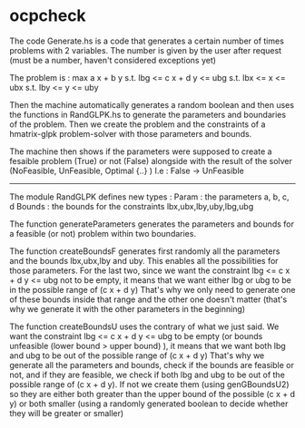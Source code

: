 ocpcheck
========
The code Generate.hs is a code that generates a certain number of times problems with 2 variables. 
The number is given by the user after request (must be a number, haven't considered exceptions yet)

The problem is :
          max a x + b y
s.t. lbg <= c x + d y <= ubg
s.t.    lbx <= x <= ubx
s.t.    lby <= y <= uby

Then the machine automatically generates a random boolean and then uses the functions in RandGLPK.hs to generate the parameters and boundaries of the problem.
Then we create the problem and the constraints of a hmatrix-glpk problem-solver with those parameters and bounds.

The machine then shows if the parameters were supposed to create a fesaible problem (True) or not (False)
alongside with the result of the solver (NoFeasible, UnFeasible, Optimal {..} )
I.e :
False      ->       UnFeasible

---
The module RandGLPK defines new types : 
  Param : the parameters a, b, c, d
  Bounds : the bounds for the constraints lbx,ubx,lby,uby,lbg,ubg
  
The function generateParameters generates the parameters and bounds for a feasible (or not) problem within two boundaries.

The function createBoundsF generates first randomly all the parameters and the bounds lbx,ubx,lby and uby. 
This enables all the possibilities for those parameters.
For the last two, since we want the constraint lbg <= c x + d y <= ubg not to be empty, 
it means that we want either lbg or ubg to be in the possible range of (c x + d y)
That's why we only need to generate one of these bounds inside that range and the other one doesn't matter 
(that's why we generate it with the other parameters in the beginning)

The function createBoundsU uses the contrary of what we just said.
We want the constraint lbg <= c x + d y <= ubg to be empty (or bounds unfeasible (lower bound > upper bound) ),
it means that we want both lbg and ubg to be out of the possible range of (c x + d y)
That's why we generate all the parameters and bounds, check if the bounds are feasible or not, and if they are feasible,
we check if  both lbg and ubg to be out of the possible range of (c x + d y).
If not we create them (using genGBoundsU2) so they are either both greater than the upper bound of the possible (c x + d y) or both smaller
(using a randomly generated boolean to decide whether they will be greater or smaller) 
